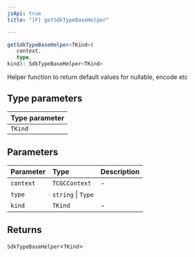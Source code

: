 ```yaml
---
jsApi: true
title: "[F] getSdkTypeBaseHelper"

---
```

```ts
getSdkTypeBaseHelper<TKind>(
   context, 
   type, 
kind): SdkTypeBaseHelper<TKind>
```

Helper function to return default values for nullable, encode etc

## Type parameters

| Type parameter |
| :------ |
| `TKind` |

## Parameters

| Parameter | Type | Description |
| :------ | :------ | :------ |
| `context` | `TCGCContext` | - |
| `type` | `string` \| `Type` |  |
| `kind` | `TKind` | - |

## Returns

`SdkTypeBaseHelper`<`TKind`\>
